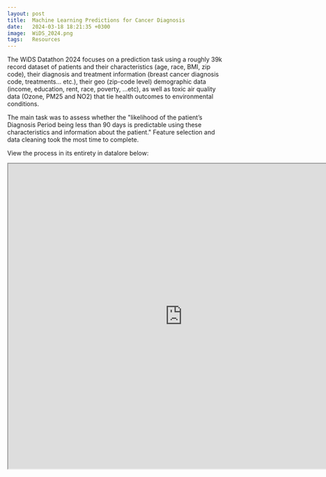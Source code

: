 ```yaml
---
layout: post
title:  Machine Learning Predictions for Cancer Diagnosis
date:   2024-03-18 18:21:35 +0300
image:  WiDS_2024.png
tags:   Resources
---
```

The WiDS Datathon 2024 focuses on a prediction task using a roughly 39k record dataset of  patients and their characteristics (age, race, BMI, zip code), their diagnosis and treatment information (breast cancer diagnosis code, treatments… etc.), their geo (zip-code level) demographic data (income, education, rent, race, poverty, …etc), as well as toxic air quality data (Ozone, PM25 and NO2) that tie health outcomes to environmental conditions. 
<p></p>
The main task was to assess whether the "likelihood of the patient’s Diagnosis Period being less than 90 days is predictable using these characteristics and information about the patient."
Feature selection and data cleaning took the most time to complete.
<p></p>
View the process in its entirety in datalore below:
<p></p>
<div class="container">
  <iframe class="responsive-iframe" src="https://datalore.jetbrains.com/notebook/qfeUwr1oIwGyhdv6PEt4Qs/ro9q0uH2yeA1QYScpn2e6C" width="800" height="700"></iframe>
